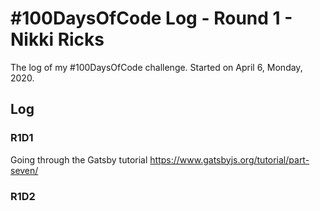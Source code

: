 # #100DaysOfCode Log - Round 1 - Nikki Ricks

The log of my #100DaysOfCode challenge. Started on April 6, Monday, 2020.

## Log

### R1D1

Going through the Gatsby tutorial https://www.gatsbyjs.org/tutorial/part-seven/

### R1D2
